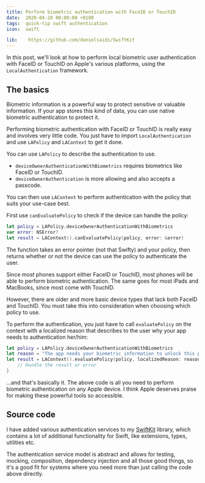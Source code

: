 ```yaml
---
title: Perform biometric authentication with FaceID or TouchID
date:  2020-04-28 00:00:00 +0100
tags:  quick-tip swift authentication
icon:  swift

lib:    https://github.com/danielsaidi/SwiftKit
---
```


In this post, we'll look at how to perform local biometric user authentication with FaceID or TouchID on Apple's various platforms, using the `LocalAuthentication` framework.


## The basics

Biometric information is a powerful way to protect sensitive or valuable information. If your app stores this kind of data, you can use native biometric authentication to protect it.

Performing biometric authentication with FaceID or TouchID is really easy and involves very little code. You just have to import `LocalAuthentication` and use `LAPolicy` and `LAContext` to get it done.

You can use `LAPolicy` to describe the authentication to use. 

* `deviceOwnerAuthenticationWithBiometrics` requires biometrics like FaceID or TouchID.
* `deviceOwnerAuthentication` is more allowing and also accepts a passcode.

You can then use `LAContext` to perform authentication with the policy that suits your use-case best. 

First use `canEvaluatePolicy` to check if the device can handle the policy:

```swift
let policy = LAPolicy.deviceOwnerAuthenticationWithBiometrics
var error: NSError?
let result = LAContext().canEvaluatePolicy(policy, error: &error)
```

The function takes an error pointer (not that Swifty) and your policy, then returns whether or not the device can use the policy to authenticate the user.

Since most phones support either FaceID or TouchID, most phones will be able to perform biometric authentication. The same goes for most iPads and MacBooks, since most come with TouchID. 

However, there are older and more basic device types that lack both FaceID and TouchID. You must take this into consideration when choosing which policy to use.

To perform the authentication, you just have to call `evaluatePolicy` on the context with a localized reason that describes to the user why your app needs to authentication her/him:

```swift
let policy = LAPolicy.deviceOwnerAuthenticationWithBiometrics
let reason = "The app needs your biometric information to unlock this part of the app"
let result = LAContext().evaluatePolicy(policy, localizedReason: reason) { result, error in
    // Handle the result or error
}
```

...and that's basically it. The above code is all you need to perform biometric authentication on any Apple device. I think Apple deserves praise for making these powerful tools so accessible.


## Source code

I have added various authentication services to my [SwiftKit]({{page.lib}}) library, which contains a lot of additional functionality for Swift, like extensions, types, utilities etc.

The authentication service model is abstract and allows for testing, mocking, composition, dependency injection and all those good things, so it's a good fit for systems where you need more than just calling the code above directly.